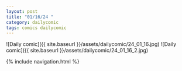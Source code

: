 ```yaml
---
layout: post
title: "01/16/24 "
category: dailycomic
tags: comics dailycomic
---
```

![Daily comic]({{ site.baseurl }}/assets/dailycomic/24_01_16.jpg)
![Daily comic]({{ site.baseurl }}/assets/dailycomic/24_01_16_2.jpg)

{% include navigation.html %}

